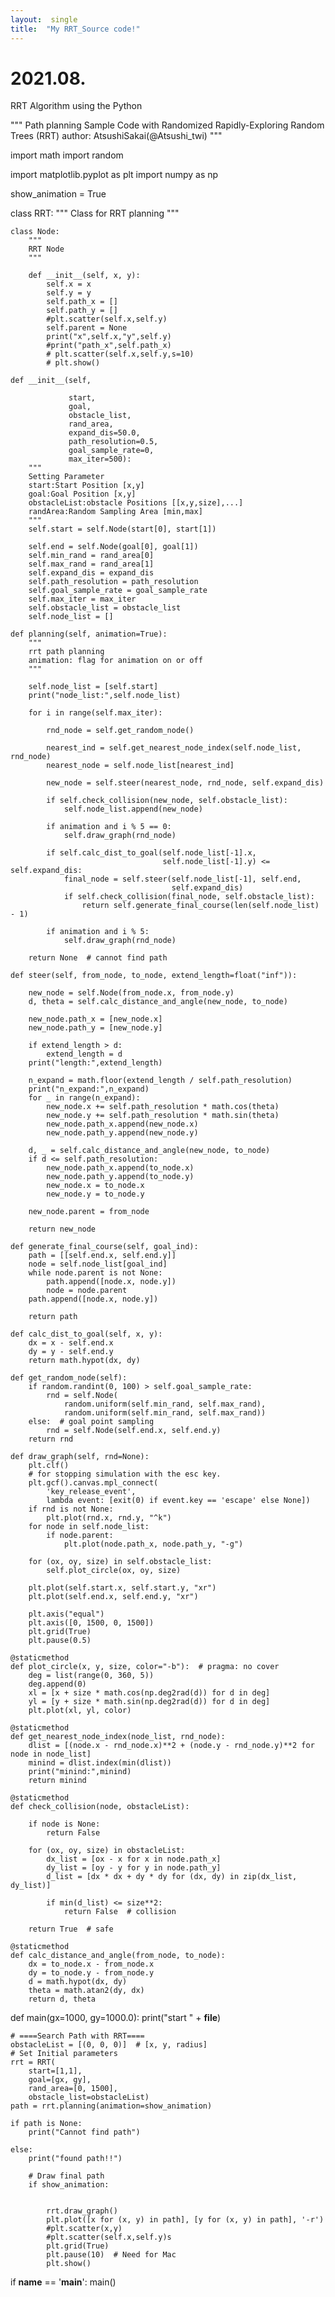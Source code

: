 ```yaml
---
layout:  single
title:  "My RRT_Source code!"
---
```


# 2021.08.

RRT Algorithm using the Python

"""
Path planning Sample Code with Randomized Rapidly-Exploring Random Trees (RRT)
author: AtsushiSakai(@Atsushi_twi)
"""

import math
import random

import matplotlib.pyplot as plt
import numpy as np

show_animation = True


class RRT:
    """
    Class for RRT planning
    """

    class Node:
        """
        RRT Node
        """

        def __init__(self, x, y):
            self.x = x
            self.y = y
            self.path_x = []
            self.path_y = []
            #plt.scatter(self.x,self.y)
            self.parent = None
            print("x",self.x,"y",self.y)
            #print("path_x",self.path_x)
            # plt.scatter(self.x,self.y,s=10)
            # plt.show()

    def __init__(self,
    
                 start,
                 goal,
                 obstacle_list,
                 rand_area,
                 expand_dis=50.0,
                 path_resolution=0.5,
                 goal_sample_rate=0,
                 max_iter=500):
        """
        Setting Parameter
        start:Start Position [x,y]
        goal:Goal Position [x,y]
        obstacleList:obstacle Positions [[x,y,size],...]
        randArea:Random Sampling Area [min,max]
        """
        self.start = self.Node(start[0], start[1])
        
        self.end = self.Node(goal[0], goal[1])
        self.min_rand = rand_area[0]
        self.max_rand = rand_area[1]
        self.expand_dis = expand_dis
        self.path_resolution = path_resolution
        self.goal_sample_rate = goal_sample_rate
        self.max_iter = max_iter
        self.obstacle_list = obstacle_list
        self.node_list = []

    def planning(self, animation=True):
        """
        rrt path planning
        animation: flag for animation on or off
        """
        
        self.node_list = [self.start]
        print("node_list:",self.node_list)
        
        for i in range(self.max_iter):
            
            rnd_node = self.get_random_node()
            
            nearest_ind = self.get_nearest_node_index(self.node_list, rnd_node)
            nearest_node = self.node_list[nearest_ind]

            new_node = self.steer(nearest_node, rnd_node, self.expand_dis)

            if self.check_collision(new_node, self.obstacle_list):
                self.node_list.append(new_node)

            if animation and i % 5 == 0:
                self.draw_graph(rnd_node)

            if self.calc_dist_to_goal(self.node_list[-1].x,
                                      self.node_list[-1].y) <= self.expand_dis:
                final_node = self.steer(self.node_list[-1], self.end,
                                        self.expand_dis)
                if self.check_collision(final_node, self.obstacle_list):
                    return self.generate_final_course(len(self.node_list) - 1)

            if animation and i % 5:
                self.draw_graph(rnd_node)

        return None  # cannot find path

    def steer(self, from_node, to_node, extend_length=float("inf")):

        new_node = self.Node(from_node.x, from_node.y)
        d, theta = self.calc_distance_and_angle(new_node, to_node)

        new_node.path_x = [new_node.x]
        new_node.path_y = [new_node.y]

        if extend_length > d:
            extend_length = d
        print("length:",extend_length)

        n_expand = math.floor(extend_length / self.path_resolution)
        print("n_expand:",n_expand)
        for _ in range(n_expand):
            new_node.x += self.path_resolution * math.cos(theta)
            new_node.y += self.path_resolution * math.sin(theta)
            new_node.path_x.append(new_node.x)
            new_node.path_y.append(new_node.y)

        d, _ = self.calc_distance_and_angle(new_node, to_node)
        if d <= self.path_resolution:
            new_node.path_x.append(to_node.x)
            new_node.path_y.append(to_node.y)
            new_node.x = to_node.x
            new_node.y = to_node.y

        new_node.parent = from_node

        return new_node

    def generate_final_course(self, goal_ind):
        path = [[self.end.x, self.end.y]]
        node = self.node_list[goal_ind]
        while node.parent is not None:
            path.append([node.x, node.y])
            node = node.parent
        path.append([node.x, node.y])

        return path

    def calc_dist_to_goal(self, x, y):
        dx = x - self.end.x
        dy = y - self.end.y
        return math.hypot(dx, dy)

    def get_random_node(self):
        if random.randint(0, 100) > self.goal_sample_rate:
            rnd = self.Node(
                random.uniform(self.min_rand, self.max_rand),
                random.uniform(self.min_rand, self.max_rand))
        else:  # goal point sampling
            rnd = self.Node(self.end.x, self.end.y)
        return rnd

    def draw_graph(self, rnd=None):
        plt.clf()
        # for stopping simulation with the esc key.
        plt.gcf().canvas.mpl_connect(
            'key_release_event',
            lambda event: [exit(0) if event.key == 'escape' else None])
        if rnd is not None:
            plt.plot(rnd.x, rnd.y, "^k")
        for node in self.node_list:
            if node.parent:
                plt.plot(node.path_x, node.path_y, "-g")

        for (ox, oy, size) in self.obstacle_list:
            self.plot_circle(ox, oy, size)

        plt.plot(self.start.x, self.start.y, "xr")
        plt.plot(self.end.x, self.end.y, "xr")
        
        plt.axis("equal")
        plt.axis([0, 1500, 0, 1500])
        plt.grid(True)
        plt.pause(0.5)

    @staticmethod
    def plot_circle(x, y, size, color="-b"):  # pragma: no cover
        deg = list(range(0, 360, 5))
        deg.append(0)
        xl = [x + size * math.cos(np.deg2rad(d)) for d in deg]
        yl = [y + size * math.sin(np.deg2rad(d)) for d in deg]
        plt.plot(xl, yl, color)

    @staticmethod
    def get_nearest_node_index(node_list, rnd_node):
        dlist = [(node.x - rnd_node.x)**2 + (node.y - rnd_node.y)**2 for node in node_list]
        minind = dlist.index(min(dlist))
        print("minind:",minind)
        return minind

    @staticmethod
    def check_collision(node, obstacleList):

        if node is None:
            return False

        for (ox, oy, size) in obstacleList:
            dx_list = [ox - x for x in node.path_x]
            dy_list = [oy - y for y in node.path_y]
            d_list = [dx * dx + dy * dy for (dx, dy) in zip(dx_list, dy_list)]

            if min(d_list) <= size**2:
                return False  # collision

        return True  # safe

    @staticmethod
    def calc_distance_and_angle(from_node, to_node):
        dx = to_node.x - from_node.x
        dy = to_node.y - from_node.y
        d = math.hypot(dx, dy)
        theta = math.atan2(dy, dx)
        return d, theta


def main(gx=1000, gy=1000.0):
    print("start " + __file__)


    # ====Search Path with RRT====
    obstacleList = [(0, 0, 0)]  # [x, y, radius]
    # Set Initial parameters
    rrt = RRT(
        start=[1,1],
        goal=[gx, gy],
        rand_area=[0, 1500],
        obstacle_list=obstacleList)
    path = rrt.planning(animation=show_animation)

    if path is None:
        print("Cannot find path")
        
    else:
        print("found path!!")

        # Draw final path
        if show_animation:
            
            
            rrt.draw_graph()
            plt.plot([x for (x, y) in path], [y for (x, y) in path], '-r')
            #plt.scatter(x,y)
            #plt.scatter(self.x,self.y)s
            plt.grid(True)
            plt.pause(10)  # Need for Mac
            plt.show()


if __name__ == '__main__':
    main()
